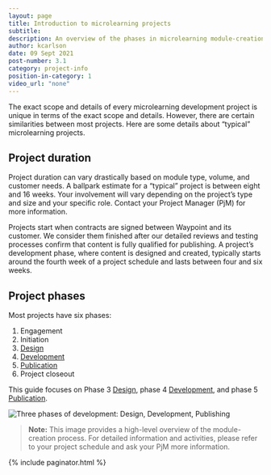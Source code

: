 ```yaml
---
layout: page
title: Introduction to microlearning projects
subtitle:
description: An overview of the phases in microlearning module-creation projects
author: kcarlson
date: 09 Sept 2021
post-number: 3.1
category: project-info
position-in-category: 1
video_url: "none"
---
```


The exact scope and details of every microlearning development project is unique in terms of the exact scope and details. However, there are certain similarities between most projects. Here are some details about “typical” microlearning projects.

## Project duration

Project duration can vary drastically based on module type, volume, and customer needs. A ballpark estimate for a “typical” project is between eight and 16 weeks. Your involvement will vary depending on the project’s type and size and your specific role. Contact your Project Manager (PjM) for more information.

Projects start when contracts are signed between Waypoint and its customer. We consider them finished after our detailed reviews and testing processes confirm that content is fully qualified for publishing. A project’s development phase, where content is designed and created, typically starts around the fourth week of a project schedule and lasts between four and six weeks.

## Project phases

Most projects have six phases:

1. Engagement
2. Initiation
3. [Design]({{site.baseurl}}/project-info/the-design-phase.html)
4. [Development]({{site.baseurl}}/project-info/the-development-phase.html)
5. [Publication]({{site.baseurl}}/project-info/the-publishing-phase.html)
6. Project closeout

This guide focuses on Phase 3 [Design]({{site.baseurl}}/project-info/the-design-phase.html), phase 4 [Development]({{site.baseurl}}/project-info/the-development-phase.html), and phase 5 [Publication]({{site.baseurl}}/project-info/the-publishing-phase.html).

![Three phases of development: Design, Development, Publishing](../assets/images/three-phases-development.png)

>**Note:** This image provides a high-level overview of the module-creation process. For detailed information and activities, please refer to your project schedule and ask your PjM more information.

{% include paginator.html %}
